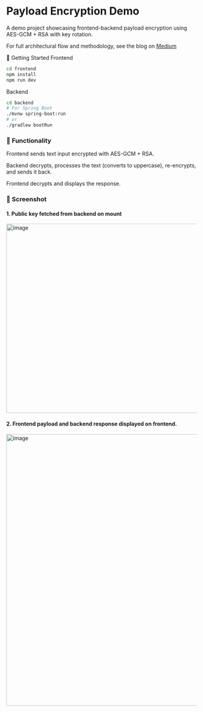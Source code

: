 # Payload Encryption Demo

A demo project showcasing frontend-backend payload encryption using AES-GCM + RSA with key rotation.

For full architectural flow and methodology, see the blog on [Medium](https://medium.com/@himanshu14sept/from-theory-to-practice-implementing-hybrid-encryption-cfce6949c6ee)

🚀 Getting Started
Frontend
```bash
cd frontend
npm install
npm run dev
```

Backend
```bash
cd backend
# For Spring Boot
./mvnw spring-boot:run
# or
./gradlew bootRun
```

### 📝 Functionality

Frontend sends text input encrypted with AES-GCM + RSA.

Backend decrypts, processes the text (converts to uppercase), re-encrypts, and sends it back.

Frontend decrypts and displays the response.

### 📸 Screenshot
#### 1. Public key fetched from backend on mount
<img width="600" height="501" alt="image" src="https://github.com/user-attachments/assets/8709d61f-5f46-4eae-a2b8-4794e1459176" />

#### 2. Frontend payload and backend response displayed on frontend.
<img width="1365" height="719" alt="image" src="https://github.com/user-attachments/assets/a70cde9f-a017-405f-b702-8f3381244644" />

